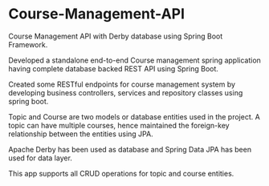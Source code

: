 # Course-Management-API
Course Management API with Derby database using Spring Boot Framework.

Developed a standalone end-to-end Course management spring application having complete database backed REST API using Spring Boot.

Created some RESTful endpoints for course management system by developing business controllers, services and repository classes using spring boot.

Topic and Course are two models or database entities used in the project. A topic can have multiple courses, hence maintained the foreign-key relationship between the entities using JPA.

Apache Derby has been used as database and Spring Data JPA has been used for data layer. 

This app supports all CRUD operations for topic and course entities.
